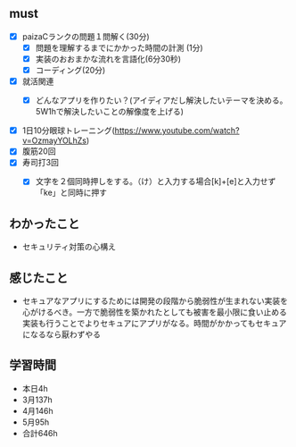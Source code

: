 

## must
- [x] paizaCランクの問題１問解く(30分)
  - [x] 問題を理解するまでにかかった時間の計測 (1分)
  - [x] 実装のおおまかな流れを言語化(6分30秒)
  - [x] コーディング(20分) 
- [x] 就活関連  
  - [x] どんなアプリを作りたい？(アイディアだし解決したいテーマを決める。5W1hで解決したいことの解像度を上げる)
   

  
- [x] 1日10分眼球トレーニング(https://www.youtube.com/watch?v=OzmayYOLhZs)
- [x] 腹筋20回
- [x] 寿司打3回
  - [x] 文字を２個同時押しをする。（け）と入力する場合[k]+[e]と入力せず「ke」と同時に押す



## わかったこと
- セキュリティ対策の心構え


## 感じたこと
- セキュアなアプリにするためには開発の段階から脆弱性が生まれない実装を心がけるべき。一方で脆弱性を築かれたとしても被害を最小限に食い止める実装も行うことでよりセキュアにアプリがなる。時間がかかってもセキュアになるなら厭わずやる


## 学習時間
  - 本日4h
  - 3月137h
  - 4月146h
  - 5月95h
  - 合計646h
    
